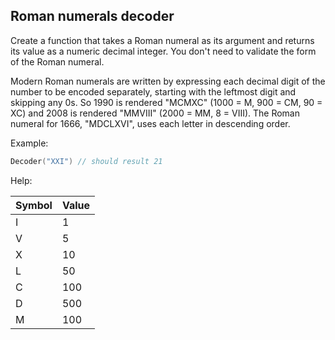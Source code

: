  ## Roman numerals decoder

Create a function that takes a Roman numeral as its argument and returns its value as a numeric decimal integer.
You don't need to validate the form of the Roman numeral.

Modern Roman numerals are written by expressing each decimal digit of the number to be encoded separately, starting with the leftmost digit and skipping any 0s.
So 1990 is rendered "MCMXC" (1000 = M, 900 = CM, 90 = XC) and 2008 is rendered "MMVIII" (2000 = MM, 8 = VIII).
The Roman numeral for 1666, "MDCLXVI", uses each letter in descending order.

Example:

```go
Decoder("XXI") // should result 21
```

Help:


| Symbol | Value |
| ------ | ----- |
| I | 1 |
| V | 5 |
| X | 10 |
| L | 50 |
| C | 100 |
| D | 500 |
| M | 100 |
